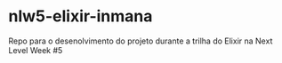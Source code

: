 # nlw5-elixir-inmana
Repo para o desenolvimento do projeto durante a trilha do Elixir na Next Level Week #5
